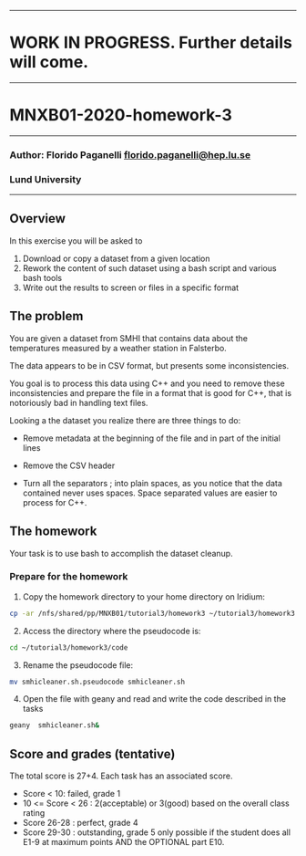 --------------------------------------------------------
#     WORK IN PROGRESS. Further details will come.
--------------------------------------------------------
# MNXB01-2020-homework-3
--------------------------------------------------------
### Author: Florido Paganelli florido.paganelli@hep.lu.se
###         Lund University
--------------------------------------------------------

## Overview 

In this exercise you will be asked to

1) Download or copy a dataset from a given location
2) Rework the content of such dataset using a bash script
   and various bash tools
3) Write out the results to screen or files in a specific format

## The problem

You are given a dataset from SMHI that contains data about the
temperatures measured by a weather station in Falsterbo.

The data appears to be in CSV format, but presents some
inconsistencies.

You goal is to process this data using C++ and you need
to remove these inconsistencies and prepare the file in
a format that is good for C++, that is notoriously bad in
handling text files.

Looking a the dataset you realize there are three things to do:

- Remove metadata at the beginning of the file and in part of
  the initial lines

- Remove the CSV header

- Turn all the separators ; into plain spaces, as you notice that
the data contained never uses spaces. Space separated values are
easier to process for C++.

## The homework

Your task is to use bash to accomplish the dataset cleanup.

### Prepare for the homework

1. Copy the homework directory to your 
home directory on Iridium:

```bash
cp -ar /nfs/shared/pp/MNXB01/tutorial3/homework3 ~/tutorial3/homework3
```

2. Access the directory where the pseudocode is:

```bash
cd ~/tutorial3/homework3/code
```

3. Rename the pseudocode file:

```bash
mv smhicleaner.sh.pseudocode smhicleaner.sh
```

4. Open the file with geany and read and write the code described in the tasks

```bash
geany  smhicleaner.sh&
```





## Score and grades (tentative)

The total score is 27+4. Each task has an associated score.
- Score < 10: failed, grade 1
- 10 <= Score < 26 : 2(acceptable) or 3(good) based on the overall class rating
- Score 26-28 : perfect, grade 4
- Score 29-30 : outstanding, grade 5 only possible if the student does all E1-9 at maximum points AND the OPTIONAL part E10.

